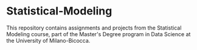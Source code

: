 # Statistical-Modeling

This repository contains assignments and projects from the Statistical Modeling course, part of the Master's Degree program in Data Science at the University of Milano-Bicocca.

